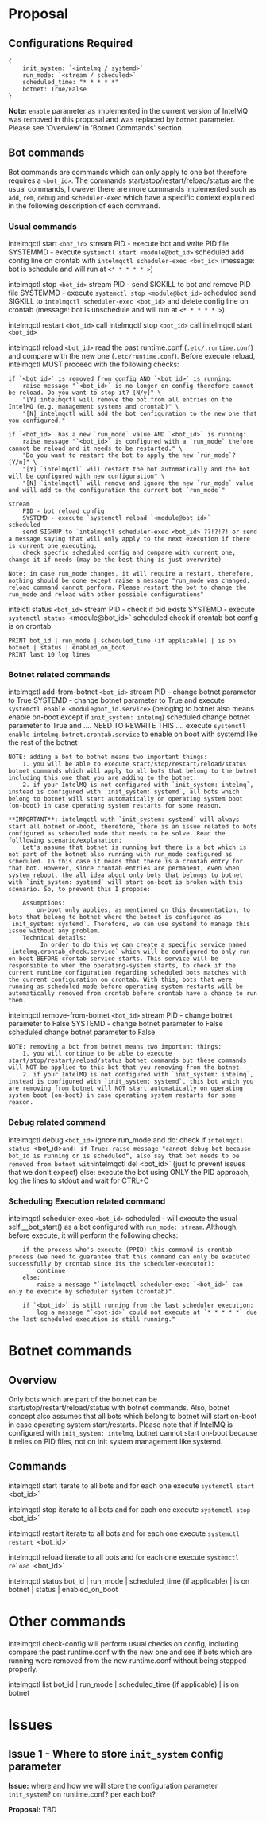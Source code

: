 

# Proposal

## Configurations Required
```
{
    init_system: `<intelmq / systemd>`
    run_mode: `<stream / scheduled>`
    scheduled_time: "* * * * *"
    botnet: True/False
}
```
**Note:** `enable` parameter as implemented in the current version of IntelMQ was removed in this proposal and was replaced by `botnet` parameter. Please see 'Overview' in 'Botnet Commands' section.


## Bot commands

Bot commands are commands which can only apply to one bot therefore requires a `<bot_id>`. The commands start/stop/restart/reload/status are the usual commands, however there are more commands implemented such as `add`, `rem`, `debug` and `scheduler-exec` which have a specific context explained in the following description of each command.

### Usual commands

intelmqctl start `<bot_id>`
    stream
        PID - execute bot and write PID file
        SYSTEMMD - execute `systemctl start <module@bot_id>`
    scheduled
        add config line on crontab with `intelmqctl scheduler-exec <bot_id>` (message: bot is schedule and will run at `<* * * * * >`)

intelmqctl stop `<bot_id>`
    stream
        PID - send SIGKILL to bot and remove PID file
        SYSTEMMD - execute `systemctl stop <module@bot_id>`
    scheduled
        send SIGKILL to `intelmqctl scheduler-exec <bot_id>` and delete config line on crontab (message: bot is unschedule and will run at `<* * * * * >`)

intelmqctl restart `<bot_id>`
    call intelmqctl stop `<bot_id>`
    call intelmqctl start `<bot_id>`

intelmqctl reload `<bot_id>`
    read the past runtime.conf (`.etc/.runtime.conf`) and compare with the new one (`.etc/runtime.conf`). Before execute reload, intelmqctl MUST proceed with the following checks:

    if `<bot_id>` is removed from config AND `<bot_id>` is running:
        raise message "`<bot_id>` is no longer on config therefore cannot be reload. Do you want to stop it? [N/y]" \
        "[Y] intelmqctl will remove the bot from all entries on the IntelMQ (e.g. management systems and crontab)" \
        "[N] intelmqctl will add the bot configuration to the new one that you configured."
    
    if `<bot_id>` has a new `run_mode` value AND `<bot_id>` is running:
        raise message "`<bot_id>` is configured with a `run_mode` thefore cannot be reload and it needs to be restarted." \
        "Do you want to restart the bot to apply the new `run_mode`? [Y/n]" \
        "[Y] `intelmqctl` will restart the bot automatically and the bot will be configured with new configuration" \
        "[N] `intelmqctl` will remove and ignore the new `run_mode` value and will add to the configuration the current bot `run_mode`"

    stream
        PID - bot reload config
        SYSTEMD - execute `systemctl reload `<module@bot_id>`
    scheduled
        send SIGHUP to `intelmqctl scheduler-exec <bot_id>`??!?!?! or send a message saying that will only apply to the next execution if there is current one executing.
        check specfic scheduled config and compare with current one, change it if needs (may be the best thing is just overwrite)

    Note: in case run_mode changes, it will require a restart, therefore, nothing should be done except raise a message "run_mode was changed, reload command cannot perform. Please restart the bot to change the run_mode and reload with other possible configurations"

intelctl status `<bot_id>`
    stream
        PID - check if pid exists
        SYSTEMD - execute `systemctl status `<module@bot_id>`
    scheduled
        check if crontab bot config is on crontab

    PRINT bot_id | run_mode | scheduled_time (if applicable) | is on botnet | status | enabled_on_boot
    PRINT last 10 log lines


### Botnet related commands

intelmqctl add-from-botnet `<bot_id>`
    stream
        PID - change botnet parameter to True
        SYSTEMD - change botnet parameter to True and execute `systemctl enable <module@bot_id.service>` (beloging to botnet also means enable on-boot except if `init_system: intelmq`)
    scheduled
        change botnet parameter to True and ....  NEED TO REWRITE THIS  .... execute `systemctl enable intelmq.botnet.crontab.service` to enable on boot with systemd like the rest of the botnet

    NOTE: adding a bot to botnet means two important things:
        1. you will be able to execute start/stop/restart/reload/status botnet commands which will apply to all bots that belong to the botnet including this one that you are adding to the botnet.
        2. if your IntelMQ is not configured with `init_system: intelmq`, instead is configured with `init_system: systemd`, all bots which belong to botnet will start automatically on operating system boot (on-boot) in case operating system restarts for some reason.

    **IMPORTANT**: intelmqctl with `init_system: systemd` will always start all botnet on-boot, therefore, there is an issue related to bots configured as scheduled mode that needs to be solve. Read the folllowing scenario/explanation:
        Let's assume that botnet is running but there is a bot which is not part of the botnet also running with run_mode configured as scheduled. In this case it means that there is a crontab entry for that bot. However, since crontab entries are permanent, even when system reboot, the all idea about only bots that belongs to botnet with `init_system: systemd` will start on-boot is broken with this scenario. So, to prevent this I propose:

        Assumptions:
            on-boot only applies, as mentioned on this documentation, to bots that belong to botnet where the botnet is configured as `init_system: systemd`. Therefore, we can use systemd to manage this issue without any problem.
        Technical details:
             In order to do this we can create a specific service named `intelmq.crontab_check.service` which will be configured to only run on-boot BEFORE crontab service starts. This service will be responsible to when the operating-system starts, to check if the current runtime configuration regarding scheduled bots matches with the current configuration on crontab. With this, bots that were running as scheduled mode before operating system restarts will be automatically removed from crontab before crontab have a chance to run them.

intelmqctl remove-from-botnet `<bot_id>`
    stream
        PID - change botnet parameter to False
        SYSTEMD - change botnet parameter to False
    scheduled
        change botnet parameter to False

    NOTE: removing a bot from botnet means two important things:
        1. you will continue to be able to execute start/stop/restart/reload/status botnet commands but these commands will NOT be applied to this bot that you removing from the botnet.
        2. if your IntelMQ is not configured with `init_system: intelmq`, instead is configured with `init_system: systemd`, this bot which you are removing from botnet will NOT start automatically on operating system boot (on-boot) in case operating system restarts for some reason.


### Debug related command

intelmqctl debug `<bot_id>`
    ignore run_mode and do:
        check if `intelmqctl status `<bot_id>` and:
            if True:
                raise message "cannot debug bot because bot_id is running or is scheduled", also say that bot needs to be removed from botnet with `intelmqctl del <bot_id>` (just to prevent issues that we don't expect)
            else:
                execute the bot using ONLY the PID approach, log the lines to stdout and wait for CTRL+C


### Scheduling Execution related command

intelmqctl scheduler-exec `<bot_id>`
    scheduled - will execute the usual self.__bot_start() as a bot configured with `run_mode: stream`. Although, before execute, it will perform the following checks:

        if the process who's execute (PPID) this command is crontab process (we need to guarantee that this command can only be executed successfully by crontab since its the scheduler-executor):
            continue
        else: 
            raise a message "`intelmqctl scheduler-exec `<bot_id>` can only be execute by scheduler system (crontab)".

        if `<bot_id>` is still running from the last scheduler execution:
            log a message "`<bot-id>` could not execute at `* * * * *` due the last scheduled execution is still running."


# Botnet commands

## Overview

Only bots which are part of the botnet can be start/stop/restart/reload/status with botnet commands. Also, botnet concept also assumes that all bots which belong to botnet will start on-boot in case operating system start/restarts. Please note that if IntelMQ is configured with `init_system: intelmq`, botnet cannot start on-boot because it relies on PID files, not on init system management like systemd.

## Commands

intelmqctl start
    iterate to all bots and for each one execute `systemctl start `<bot_id>`

intelmqctl stop
    iterate to all bots and for each one execute `systemctl stop `<bot_id>`

intelmqctl restart
    iterate to all bots and for each one execute `systemctl restart `<bot_id>`

intelmqctl reload
    iterate to all bots and for each one execute `systemctl reload `<bot_id>`

intelmqctl status
    bot_id | run_mode | scheduled_time (if applicable) | is on botnet | status | enabled_on_boot




# Other commands

intelmqctl check-config
    will perform usual checks on config, including compare the past runtime.conf with the new one and see if bots which are running were removed from the new runtime.conf without being stopped properly.

intelmqctl list
    bot_id | run_mode | scheduled_time (if applicable) | is on botnet






# Issues

## Issue 1 - Where to store `init_system` config parameter

**Issue:** where and how we will store the configuration parameter `init_system`? on runtime.conf? per each bot? 

**Proposal:** TBD
